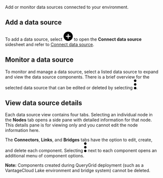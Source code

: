 Add or monitor data sources connected to your environment.

## Add a data source


To add a data source, select ![""](Images/jco1689789992186.svg) to open the **Connect data source** sidesheet and refer to [Connect data source](bhb1689789991794.md).

## Monitor a data source


To monitor and manage a data source, select a listed data source to expand and view the data source components. There is a brief overview for the selected data source that can be edited or deleted by selecting ![""](Images/xat1689789993149.svg).

## View data source details


Each data source view contains four tabs. Selecting an individual node in the **Nodes** tab opens a side pane with detailed information for that node. This details pane is for viewing only and you cannot edit the node information here.

The **Connectors**, **Links**, and **Bridges** tabs have the option to edit, create, and delete each component. Selecting ![""](Images/xat1689789993149.svg) next to each component opens an additional menu of component options.

**Note:** Components created during QueryGrid deployment (such as a VantageCloud Lake environment and bridge system) cannot be deleted.

